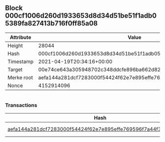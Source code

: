 ## Block 000cf1006d260d1933653d8d34d51be51f1adb05389fa827413b716f0ff85a08

Attribute | Value
--- | ---
Height | 28044
Hash | 000cf1006d260d1933653d8d34d51be51f1adb05389fa827413b716f0ff85a08
Timestamp | 2021-04-19T20:34:16+00:00
Target | 00e74ce643a305948702c348ddcfe896ba662d82c1a228faf4ad12250f07334e
Merke root | aefa144a281dcf7283000f54424f62e7e895effe769596f7a44f3ecf7362f932
Nonce | 4152914096

```

```

### Transactions

Hash | Amount
--- | ---
[aefa144a281dcf7283000f54424f62e7e895effe769596f7a44f3ecf7362f932](aefa144a281dcf7283000f54424f62e7e895effe769596f7a44f3ecf7362f932.md) | 10.00000000 SKEPTI 
